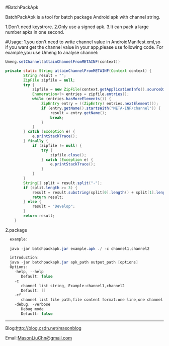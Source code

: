 #BatchPackApk

BatchPackApk is a tool for batch package Android apk with channel string.

1.Don't need keystrore. 
2.Only use a signed apk. 
3.It can pack a large number apks in one second.

#Usage: 
1.you don't need to write channel value in AndroidManifest.xml,so if you want get the channel value in your app,please use following code.
For example,you use Umeng to analyse channel: 
```java
Umeng.setChannel(attainChannelFromMETAINF(context))
```
```java
private static String attainChannelFromMETAINF(Context context) {
        String result = "";
        ZipFile zipfile = null;
        try {
            zipfile = new ZipFile(context.getApplicationInfo().sourceDir);
            Enumeration<?> entries = zipfile.entries();
            while (entries.hasMoreElements()) {
                ZipEntry entry = ((ZipEntry) entries.nextElement());
                if (entry.getName().startsWith("META-INF/channel")) {
                    result = entry.getName();
                    break;
                }
            }
        } catch (Exception e) {
            e.printStackTrace();
        } finally {
            if (zipfile != null) {
                try {
                    zipfile.close();
                } catch (Exception e) {
                    e.printStackTrace();
                }
            }
        }
        String[] split = result.split("-");
        if (split.length >= 3) {
            result = result.substring(split[0].length() + split[1].length() + 2);
            return result;
        } else {
            result = "Develop";
        }
        return result;
    }
```

2.package
```java
  example: 
  
  java -jar batchpackapk.jar example.apk ./ -c channel1,channel2

  introduction:
  java -jar batchpackapk.jar apk_path output_path [options]
  Options:
    -help, --help
       Default: false
    -c
       channel list string, Example:channel1,channel2
       Default: []
    -cf
       channel list file path,file content format:one line,one channel string
    -debug, -verbose
       Debug mode
       Default: false
```
-----
Blog:http://blog.csdn.net/masonblog

Email:MasonLiuChn@gmail.com
